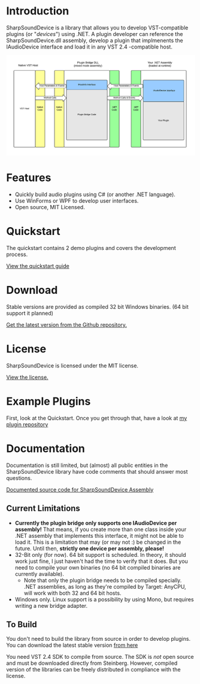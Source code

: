 # Introduction

SharpSoundDevice is a library that allows you to develop VST-compatible plugins (or "*devices*") using .NET. A plugin developer can reference the SharpSoundDevice.dll assembly, develop a plugin that implmenents the IAudioDevice interface and load it in any VST 2.4 -compatible host.

![](img/Flow_small.png)

# Features

* Quickly build audio plugins using C# (or another .NET language).
* Use WinForms or WPF to develop user interfaces.
* Open source, MIT Licensed.

# Quickstart

The quickstart contains 2 demo plugins and covers the development process.

[View the quickstart guide]()

# Download

Stable versions are provided as compiled 32 bit Windows binaries. (64 bit support it planned)

[Get the latest version from the Github repository.]()

# License

SharpSoundDevice is licensed under the MIT license.

[View the license.]()

# Example Plugins

First, look at the Quickstart. Once you get through that, have a look at [my plugin repository](https://github.com/ValdemarOrn/SharpSoundPlugins)

# Documentation

Documentation is still limited, but (almost) all public entities in the SharpSoundDevice library have code comments that should answer most questions.

[Documented source code for SharpSoundDevice Assembly](https://github.com/ValdemarOrn/SharpSoundDevice/tree/master/SharpSoundDevice)

## Current Limitations

* **Currently the plugin bridge only supports one IAudioDevice per assembly!** That means, if you create more than one class inside your .NET assembly that implements this interface, it might not be able to load it. This is a limitation that may (or may not :) be changed in the future. Until then, **strictly one device per assembly, please!**
* 32-Bit only (for now). 64 bit support is scheduled. In theory, it should work just fine, I just haven't had the time to verify that it does. But you need to compile your own binaries (no 64 bit compiled binaries are currently available).
	* Note that only the plugin bridge needs to be compiled specially. .NET assemblies, as long as they're compiled by Target: AnyCPU, will work with both 32 and 64 bit hosts.
* Windows only. Linux support is a possibility by using Mono, but requires writing a new bridge adapter.

## To Build

You don't need to build the library from source in order to develop plugins. You can download the latest stable version [from here]()

You need VST 2.4 SDK to compile from source. The SDK is *not* open source and must be downloaded directly from Steinberg. However, compiled version of the libraries can be freely distributed in compliance with the license.